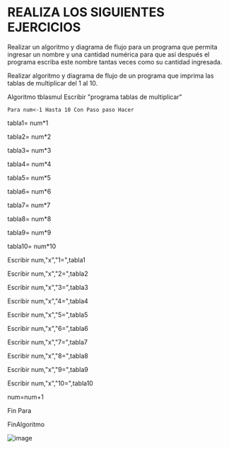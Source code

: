 # REALIZA LOS SIGUIENTES EJERCICIOS

Realizar un algoritmo y diagrama de flujo para un programa que permita ingresar un nombre y una cantidad numérica para que así después el programa escriba este nombre tantas veces como su cantidad ingresada.

Realizar algoritmo y diagrama de flujo de un programa que imprima las tablas de multiplicar del 1 al 10.

Algoritmo tblasmul
	Escribir "programa tablas de multiplicar"
	
	Para num<-1 Hasta 10 Con Paso paso Hacer
  
tabla1= num*1

tabla2= num*2

tabla3= num*3

tabla4= num*4

tabla5= num*5

tabla6= num*6

tabla7= num*7

tabla8= num*8

tabla9= num*9

tabla10= num*10

Escribir num,"x","1=",tabla1

Escribir num,"x","2=",tabla2

Escribir num,"x","3=",tabla3

Escribir num,"x","4=",tabla4

Escribir num,"x","5=",tabla5

Escribir num,"x","6=",tabla6

Escribir num,"x","7=",tabla7

Escribir num,"x","8=",tabla8

Escribir num,"x","9=",tabla9

Escribir num,"x","10=",tabla10

num=num+1

Fin Para

FinAlgoritmo

![image](https://user-images.githubusercontent.com/101912013/161355269-c9a311bd-2b2b-4a90-ae0d-621c83dd0841.png)

